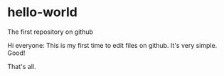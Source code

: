 # hello-world
The first repository on github

Hi everyone:
This is my first time to edit files on github.
It's very simple.
Good!

That's all.
